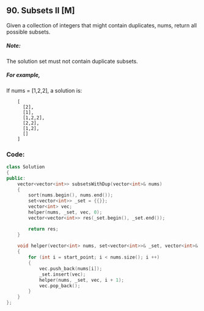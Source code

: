 ## 90. Subsets II [M]
Given a collection of integers that might contain duplicates, nums, return all possible subsets.

##### Note: 
The solution set must not contain duplicate subsets.

  
##### For example,
If nums = [1,2,2], a solution is:

```
    [
      [2],
      [1],
      [1,2,2],
      [2,2],
      [1,2],
      []
    ]
```

### Code:
```c++
class Solution 
{
public:
    vector<vector<int>> subsetsWithDup(vector<int>& nums) 
    {
        sort(nums.begin(), nums.end());
        set<vector<int>> _set = {{}};
        vector<int> vec;
        helper(nums, _set, vec, 0);
        vector<vector<int>> res(_set.begin(), _set.end());

        return res;
    }
    
    void helper(vector<int> nums, set<vector<int>>& _set, vector<int>& vec, int start_point)
    {
        for (int i = start_point; i < nums.size(); i ++)
        {
            vec.push_back(nums[i]);
            _set.insert(vec);
            helper(nums, _set, vec, i + 1);
            vec.pop_back();
        }
    }
};
```
